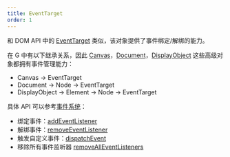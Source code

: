 ```yaml
---
title: EventTarget
order: 1
---
```


和 DOM API 中的 [EventTarget](https://developer.mozilla.org/en-US/docs/Web/API/EventTarget) 类似，该对象提供了事件绑定/解绑的能力。

在 G 中有以下继承关系，因此 [Canvas](/zh/docs/api/canvas)，[Document]()，[DisplayObject](/zh/docs/api/basic/display-object) 这些高级对象都拥有事件管理能力：

-   Canvas -> EventTarget
-   Document -> Node -> EventTarget
-   DisplayObject -> Element -> Node -> EventTarget

具体 API 可以参考[事件系统](/zh/docs/api/event)：

-   绑定事件：[addEventListener](/zh/docs/api/event#addeventlistener)
-   解绑事件：[removeEventListener](/zh/docs/api/event#removeeventlistener)
-   触发自定义事件：[dispatchEvent](/zh/docs/api/event#dispatchevent)
-   移除所有事件监听器 [removeAllEventListeners](/zh/docs/api/event#removealleventlisteners)
